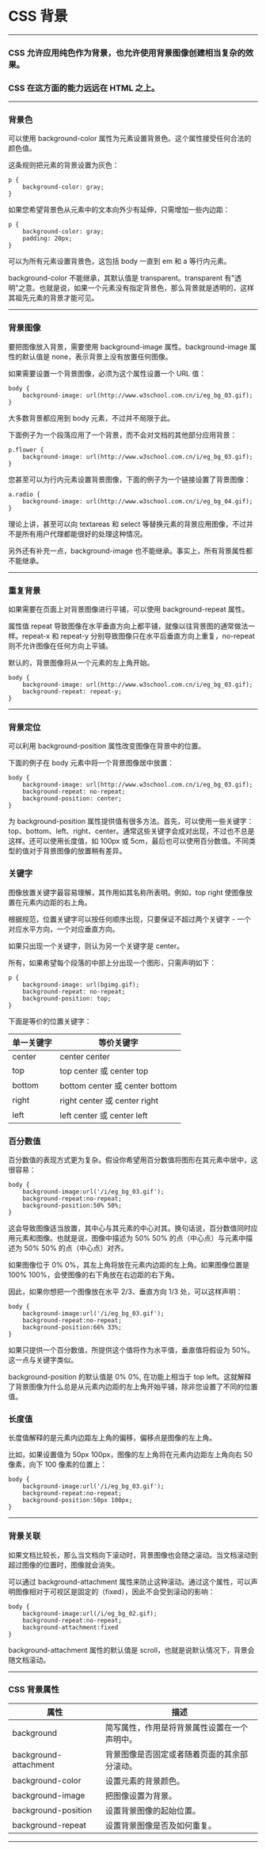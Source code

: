 # CSS 背景

---

### CSS 允许应用纯色作为背景，也允许使用背景图像创建相当复杂的效果。

### CSS 在这方面的能力远远在 HTML 之上。

---

### 背景色

可以使用 background-color 属性为元素设置背景色。这个属性接受任何合法的颜色值。

这条规则把元素的背景设置为灰色：

```
p {
    background-color: gray;
}
```

如果您希望背景色从元素中的文本向外少有延伸，只需增加一些内边距：

```
p {
    background-color: gray;
    padding: 20px;
}
```

可以为所有元素设置背景色，这包括 body 一直到 em 和 a 等行内元素。

background-color 不能继承，其默认值是 transparent。transparent 有"透明"之意。也就是说，如果一个元素没有指定背景色，那么背景就是透明的，这样其祖先元素的背景才能可见。

---

### 背景图像

要把图像放入背景，需要使用 background-image 属性。background-image 属性的默认值是 none，表示背景上没有放置任何图像。

如果需要设置一个背景图像，必须为这个属性设置一个 URL 值：

```
body {
    background-image: url(http://www.w3school.com.cn/i/eg_bg_03.gif);
}
```

大多数背景都应用到 body 元素，不过并不局限于此。

下面例子为一个段落应用了一个背景，而不会对文档的其他部分应用背景：

```
p.flower {
    background-image: url(http://www.w3school.com.cn/i/eg_bg_03.gif);
}
```

您甚至可以为行内元素设置背景图像，下面的例子为一个链接设置了背景图像：

```
a.radio {
    background-image: url(http://www.w3school.com.cn/i/eg_bg_04.gif);
}
```

理论上讲，甚至可以向 textareas 和 select 等替换元素的背景应用图像，不过并不是所有用户代理都能很好的处理这种情况。

另外还有补充一点，background-image 也不能继承。事实上，所有背景属性都不能继承。

---

### 重复背景

如果需要在页面上对背景图像进行平铺，可以使用 background-repeat 属性。

属性值 repeat 导致图像在水平垂直方向上都平铺，就像以往背景图的通常做法一样。repeat-x 和 repeat-y 分别导致图像只在水平后垂直方向上重复，no-repeat 则不允许图像在任何方向上平铺。

默认的，背景图像将从一个元素的左上角开始。

```
body {
    background-image: url(http://www.w3school.com.cn/i/eg_bg_03.gif);
    background-repeat: repeat-y;
}
```

---

### 背景定位

可以利用 background-position 属性改变图像在背景中的位置。

下面的例子在 body 元素中将一个背景图像居中放置：

```
body {
    background-image: url(http://www.w3school.com.cn/i/eg_bg_03.gif);
    background-repeat: no-repeat;
    background-position: center;
}
```

为 background-position 属性提供值有很多方法。首先，可以使用一些关键字：top、bottom、left、right、center。通常这些关键字会成对出现，不过也不总是这样。还可以使用长度值，如 100px 或 5cm，最后也可以使用百分数值。不同类型的值对于背景图像的放置稍有差异。

### 关键字

图像放置关键字最容易理解，其作用如其名称所表明。例如，top right 使图像放置在元素内边距的右上角。

根据规范，位置关键字可以按任何顺序出现，只要保证不超过两个关键字 - 一个对应水平方向，一个对应垂直方向。

如果只出现一个关键字，则认为另一个关键字是 center。

所有，如果希望每个段落的中部上分出现一个图形，只需声明如下：

```
p {
    background-image: url(bgimg.gif);
    background-repeat: no-repeat;
    background-position: top;
}
```

下面是等价的位置关键字：

| 单一关键字 | 等价关键字
|------------|-----------
| center | center center
| top | top center 或 center top
| bottom | bottom center 或 center bottom
| right | right center 或 center right
| left | left center 或 center left

### 百分数值

百分数值的表现方式更为复杂。假设你希望用百分数值将图形在其元素中居中，这很容易：

```
body {
    background-image:url('/i/eg_bg_03.gif');
    background-repeat:no-repeat;
    background-position:50% 50%;
}
```

这会导致图像适当放置，其中心与其元素的中心对其。换句话说，百分数值同时应用元素和图像。也就是说，图像中描述为 50% 50% 的点（中心点）与元素中描述为 50% 50% 的点（中心点）对齐。

如果图像位于 0% 0%，其左上角将放在元素内边距的左上角。如果图像位置是 100% 100%，会使图像的右下角放在右边距的右下角。

因此，如果你想把一个图像放在水平 2/3、垂直方向 1/3 处，可以这样声明：

```
body {
    background-image:url('/i/eg_bg_03.gif');
    background-repeat:no-repeat;
    background-position:66% 33%;
}
```

如果只提供一个百分数值，所提供这个值将作为水平值，垂直值将假设为 50%。这一点与关键字类似。

background-position 的默认值是 0% 0%, 在功能上相当于 top left。这就解释了背景图像为什么总是从元素内边距的左上角开始平铺，除非您设置了不同的位置值。

### 长度值

长度值解释的是元素内边距左上角的偏移，偏移点是图像的左上角。

比如，如果设置值为 50px 100px，图像的左上角将在元素内边距左上角向右 50 像素，向下 100 像素的位置上：

```
body {
    background-image:url('/i/eg_bg_03.gif');
    background-repeat:no-repeat;
    background-position:50px 100px;
}
```

---

### 背景关联

如果文档比较长，那么当文档向下滚动时，背景图像也会随之滚动。当文档滚动到超过图像的位置时，图像就会消失。

可以通过 background-attachment 属性来防止这种滚动。通过这个属性，可以声明图像相对于可视区是固定的（fixed），因此不会受到滚动的影响：

```
body {
    background-image:url(/i/eg_bg_02.gif);
    background-repeat:no-repeat;
    background-attachment:fixed
}
```

background-attachment 属性的默认值是 scroll，也就是说默认情况下，背景会随文档滚动。

---

### CSS 背景属性

| 属性 | 描述
|------|-----
| background | 简写属性，作用是将背景属性设置在一个声明中。
| background-attachment | 背景图像是否固定或者随着页面的其余部分滚动。
| background-color | 设置元素的背景颜色。
| background-image | 把图像设置为背景。
| background-position | 设置背景图像的起始位置。
| background-repeat | 设置背景图像是否及如何重复。

---
